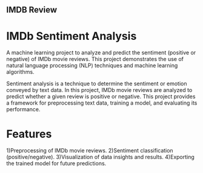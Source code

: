 ## IMDB Review 

# IMDb Sentiment Analysis

A machine learning project to analyze and predict the sentiment (positive or negative) of IMDb movie reviews. This project demonstrates the use of natural language processing (NLP) techniques and machine learning algorithms.

Sentiment analysis is a technique to determine the sentiment or emotion conveyed by text data. In this project, IMDb movie reviews are analyzed to predict whether a given review is positive or negative. This project provides a framework for preprocessing text data, training a model, and evaluating its performance.

 # Features

1)Preprocessing of IMDb movie reviews.
2)Sentiment classification (positive/negative).
3)Visualization of data insights and results.
4)Exporting the trained model for future predictions.
